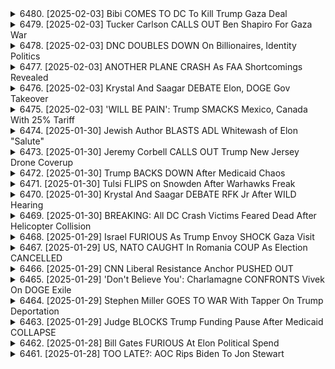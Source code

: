 <details>
<summary>6480. [2025-02-03] Bibi COMES TO DC To Kill Trump Gaza Deal</summary><br>

<a href="https://www.youtube.com/watch?v=NmS7XJDN7j8" target="_blank">
    <img src="https://img.youtube.com/vi/NmS7XJDN7j8/maxresdefault.jpg" 
        alt="[Youtube]" width="200">
</a>

# Bibi COMES TO DC To Kill Trump Gaza Deal

### 事件背景

1. **人質解放交換取引**  
   - 米國大統領トランプとイスラエル首相ネタニヤフとの間で行われている人質解放交換に関する交渉。  
   - 人質解放は、イスラエルの人質問題に関連し、停戦合意に向けた一環としての位置付け。

2. **背景情勢**  
   - 中東情勢が緊張している中、トランプ政権がイスラエルと共同で交渉を行っている。  
   - 交換取引成立の場合、イスラエルの人質解放と対価としての政治的譲歩が行われることが予想される。

### 主要爭議點

1. **交換取引の妥當性**  
   - 人命を救うこと vs 國家の安全保障や政治的利益。  
   - 交換取引がテロ組織にさらなる要求を正當化する可能性への懸念。

2. **イスラエル政府內での対立**  
   - ネタニヤフ首相と極右連合の支持 vs 野黨の反対。  
   - 取引成立により內閣崩壊や政治的不 stabilityが生じる可能性。

3. **トランプ政権の影響力**  
   - トランプ大統領がイスラエルに強い影響力を行使し、取引成立を強推するか。  
   - 米國政府內部での反対勢力や専門家の意見への配慮不足。

### 各方の立場と建議

1. **イスラエル政府**  
   - **支持派（ネタニヤフ首相、極右連合）**：取引成立により人質解放を実現し、イスラエルの國際的地位向上。しかし、政治的譲歩が要求される可能性に警戒。  
   - **反対派（野黨）**：取引成立が國家の安全保障や國內の平和を侵害する恐れあり。代替案の検討を提案。

2. **トランプ政権**  
   - **支持派（スタッフ、advisor）**：イスラエルの人質解放を支援し、中東での影響力を強化。しかし、政治的利益が優先され過ぎていないか疑問。  
   - **反対意見**：専門家や Politico 質問者：取引成立がイスラエル內閣崩壊につながる可能性を指摘。  

3. **中立的な専門家の見解**  
   - 交換取引の妥當性は疑問視されつつも、人命救助優先とするべき。  
   - 政治的譲歩に伴うリスクを最小限にするため、野黨と連攜した暫定措置を提案。

### 結論

1. **交換取引の可能性**  
   - トランプ大統領が交換取引に固執すれば、人質解放と停戦合意が可能となる見込み。  

2. **イスラエル政府の対応**  
   - ネタニヤフ首相が野黨の支援を得て、暫定的に合意を維持する必要がある。  

3. **國際社會の役割**  
   - 中立的な仲介者として交換取引の妥當性とリスク評価を行い、雙方に利益をもたらすための調整を提案。
</details>

<details>
<summary>6479. [2025-02-03] Tucker Carlson CALLS OUT Ben Shapiro For Gaza War</summary><br>

<a href="https://www.youtube.com/watch?v=R22ftPDHuFk" target="_blank">
    <img src="https://img.youtube.com/vi/R22ftPDHuFk/maxresdefault.jpg" 
        alt="[Youtube]" width="200">
</a>

# Tucker Carlson CALLS OUT Ben Shapiro For Gaza War

### 小節歸納與整理

#### 1. **政治立場與批評**
   - 該文章表達了對以色列和美國政府的強烈支持，特別是對特朗普和ネタニヤフ的支持。
   - 批評了一些反以、反美的人士或團體，如「親イスラエルロビー」、「イスラとスクープ」等媒體平臺。

#### 2. **媒體與輿論操作**
   - 指責某些媒體（如イスラとスクープ）散佈不實信息，攻擊以色列及其支持者。
   - 提及美國主流媒體對特朗普的敵視態度，並批評其報導缺乏客觀性。

#### 3. **外交政策與國際關係**
   - 贊賞特朗普解除制裁、支持以色列定居者的決定。
   - 批評一些國家和團體（如卡塔爾）對以色列的敵意，暗示其受外部力量幹預。

#### 4. **國內政治與反對聲音**
   - 指責美國國內的親伊斯拉エルロビー勢力對特朗普施加壓力，企圖削弱其政策。
   - 提及一些政治人物（如マイク・ドミノ、マーク・レビン）攻擊特朗普及其支持者。

#### 5. **_Call to Action_
   -號召觀眾點擊「讚賞」按鈕或留言，以擴大該節目影響力。
   - 提供訂閱電子郵件的方式，鼓勵聽眾追蹤更多內容。

### 總結句

1. 該文章展現了對以色列和特朗普政府的高度支持，並批評反對力量的操作手法。
2. 指責媒體 manipulation 和政治操縱，強調客觀報導的重要性。
3. 外交政策上讚賞特朗普的決定，但批評外部幹預和敵意行為。
4. 對美國國內政治的對立表達憂慮，並呼籲支持者行動起來。
</details>

<details>
<summary>6478. [2025-02-03] DNC DOUBLES DOWN On Billionaires, Identity Politics</summary><br>

<a href="https://www.youtube.com/watch?v=JbOZJzgSZdE" target="_blank">
    <img src="https://img.youtube.com/vi/JbOZJzgSZdE/maxresdefault.jpg" 
        alt="[Youtube]" width="200">
</a>

# DNC DOUBLES DOWN On Billionaires, Identity Politics

### 一、文章主題
本文主要探討美國民主黨當前的困境與挑戰，特別是圍繞選舉策略、內部管理以及對新媒體的理解與應對。

---

### 二、核心議題

#### 1. 選擇候選人的問題
- **背景**：文章批評民主黨在選擇候選人方面存在缺陷，未能有效遴選出具備足夠政治素養和能力的候選人。
- **影響**：這種情況導致民主黨在選舉中敗北，喪失了一些重要席次。

#### 2. 內部管理與運作
- **問題**：
  - 民主黨全國委員會（DNC）被批評為反應遲鈍，未能有效整合資源。
  - 經費分配不均，基層活動缺乏足夠支持。
- **具體案例**：提及民主黨全國委員會副議長的選舉程序存在爭議，顯示內部治理結構的不完善。

#### 3. 新媒體的運用
- **批評對象**：
  - 民主黨未能有效利用新媒體平臺與年輕一代溝通。
  - 副大統領候選人JV丹斯(JD Vance)被譽為精通新媒體，但其政治立場卻不符合民主黨的核心價值。
- **建議**：文中提到應該聘請像帕克·ショート（Parker Short）這樣的新媒體專家來改善信息傳達方式。

---

### 三、人物評價

#### 1. JD範斯(JD Vance)
- **正面評價**：
  - 精通新媒體，能有效利用社交平臺進行政治宣傳。
  - 行動力強，具備攻擊性，適合當前選戰需求。
- **缺點**：
  - 政治立場保守，不符合民主黨的基本價值觀。

#### 2. デビッド・ホッグ（David Hogg）
- **評價**：
  - 對槍枝安全問題有熱情，但缺乏具體政績。
  - 熟悉新媒體，能有效利用平臺進行溝通。
- **缺點**：未獲得多數支持，政治影響力有限。

#### 3. ファズ・シャキル（Faz Shakir）
- **評價**：
  - 提出批評民主黨應該聚焦於階級連帶而非身份政治，強調團結的重要性。
  - 被讚賞為有遠見的政治家。

---

### 四、建議與呼籲
1. **內部治理改革**：改善民主黨全國委員會的運作機制，提高透明度和效率。
2. **新媒體策略**：
   - 聘請專業的新媒體人才，如帕克·ショート，提升信息傳播能力。
   - 加強與年輕選民的溝通，避免脫節。
3. **候補人遴選**：建立更完善的遴選標準，確保候選人既具備政治素養，又能代表民主黨的核心價值。

---

### 五、結論
本文指出，民主黨當前面臨著多方面的挑戰，包括內部管理不善、新媒體運用不足以及候補人遴選失敗等問題。要扭轉局勢，需進行深層次的改革與調整，特別是在治理結構和選舉策略上作出改變，以更好地應對未來的政治競爭。
</details>

<details>
<summary>6477. [2025-02-03] ANOTHER PLANE CRASH As FAA Shortcomings Revealed</summary><br>

<a href="https://www.youtube.com/watch?v=lpgq6rSM6BU" target="_blank">
    <img src="https://img.youtube.com/vi/lpgq6rSM6BU/maxresdefault.jpg" 
        alt="[Youtube]" width="200">
</a>

# ANOTHER PLANE CRASH As FAA Shortcomings Revealed

### 事故概述  
- **事件時間**：2018年某日（具體日期未提及）。  
- **地點**：美國東海岸空港(DCA)附近。  
- **涉及飛行器**：一架FAA飛機和一架軍事ヘリコプター。  
- **事故類型**：接近衝突，險些發生撞機事件。  

### 事故背景  
- **時段**：事故發生在夜晚（午後9時），屬於DCA滑行道最繁忙的時段之一。  
- **天氣狀況**：夜間低能見度，可能影響飛行員視線。  

### 管制員責任與挑戰  
- **管制員負荷**：事故發生時，管制員需同時處理多架飛機和直升機的交通，顯示FAA人員不足問題。  
- **責任歸屬**：初步調查表明，管制員並非主動錯誤操作，而是環境和工作壓力導致失誤。  

### 技術與設備因素  
- **計器故障**：可能ヘリコプター儀表失靈，影響飛行員判斷。  
- **夜間視力**：飛行員night vision不足，增加事故風險。  

### 經驗教訓與改進方向  
- **人員配置**：建議增強FAA人力資源，尤其是在繁忙時段。  
- **設備升級**：更新飛行器儀表和夜間航行輔助系統。  
- **訓練強化**：提升飛行員在高壓力環境下的應對能力。  

### 相關歷史事故  
- **2018年DCA附近事件**：與本次事故類似，再次凸顯FAA人員不足問題。  
- **其他事件**：如Obama政權時期的Jade Helm事件，引發州兵動員討論。  

### 結論  
此次事故雖未造成實際撞機，但暴露了FAA在人員管理和技術設備上的不足。未來需通過增加人力、提升設備性能和強化訓練來降低風險，保障航空安全。
</details>

<details>
<summary>6476. [2025-02-03] Krystal And Saagar DEBATE Elon, DOGE Gov Takeover</summary><br>

<a href="https://www.youtube.com/watch?v=QMKgzuWIXmY" target="_blank">
    <img src="https://img.youtube.com/vi/QMKgzuWIXmY/maxresdefault.jpg" 
        alt="[Youtube]" width="200">
</a>

# Krystal And Saagar DEBATE Elon, DOGE Gov Takeover

### 小節1：文章主題與核心思想  
- 文章主要探討美國消費文化對產業政策和國家價值觀的影響。  
- 核心思想在於，美國消費者追求低價商品，導致產業中西部受損，而富裕階級受益。  

### 小節2：消費文化的影響  
- 美國消費者偏好廉價商品，尤以來自中國的商品為例。  
- 這種消費模式促使企業降低成本，甚至犧牲產品質量與工人權益。  
- 消費者行為驅動市場趨勢，使得低價成為核心競爭力。  

### 小節3：產業政策的困境  
- 関稅政策雖意在保護本土產業，但效果有限，消費者仍偏好廉價進口品。  
- 自動車製造商等行業面臨全球競爭壓力，難以通過提高價格來維持盈利能力。  
- 產業中西部受傷，導致經濟結構失衡，影響整體國家利益。  

### 小節4：社會契約與價值觀的轉變  
- 美國過去的社會契約強調平等與集體利益，現今則轉向個人消費至上。  
- 消費者視自己為購物者而非公民，重視低價而忽視社會責任。  
- 政府政策雖意在提升工資和社會保障，但卻犧牲了產業結構的穩定性。  

### 小節5：政府角色與消費者心理  
- 政府在關鍵領域如航空安全、公共健康等方面仍需發揮作用。  
- 消費者對低價的追求使政府政策難以實行，影響國家長遠利益。  
- 美國人的消費行為反映了其價值觀的轉變，過度重視個人選項而忽視集體責任。  

### 小節6：未來展望與挑戰  
- 美國需重新評估其產業策略，平衡消費者需求與國家利益。  
- 如何扭轉消費文化對產業的消解效應，將是政策制定者的重要課題。  
- 個人選擇雖重要，但集體行動與政府引導在塑造可持續未來中不可缺少。
</details>

<details>
<summary>6475. [2025-02-03] 'WILL BE PAIN': Trump SMACKS Mexico, Canada With 25% Tariff</summary><br>

<a href="https://www.youtube.com/watch?v=-9tokrZ9Txc" target="_blank">
    <img src="https://img.youtube.com/vi/-9tokrZ9Txc/maxresdefault.jpg" 
        alt="[Youtube]" width="200">
</a>

# 'WILL BE PAIN': Trump SMACKS Mexico, Canada With 25% Tariff

### 重點整理：美國經濟與政策分析

#### 1. 經濟影響分析
- **關稅政策**：
  - 關稅將導致進口商品價格上漲，從而可能抑制消費者購買力。
  - 可能引發替代效應，導致國內商品需求增加，但實際效果難以量化。
  
- **增稅影響**：
  - 被稱爲「世紀最大增稅」，對價值超過1萬億美元的商品加徵25%關稅，經濟學者對此表示擔憂。

#### 2. 貨幣市場動態
- **貨幣貶值**：
  - 墨西哥比索和加拿大美元近期走軟，導致美元購買力增強。
  
- **通貨膨脹風險**：
  - 高昂的進口成本可能推高國內物價，但直接影響可能需要時間顯現。

#### 3. 政治與政策爭議
- **行政權力問題**：
  - 行政部門試圖單方面暫停國會批准的支付計劃，引發廣泛爭議。
  
- **民主黨挑戰**：
  - 若民主黨實施相關經濟措施，可能導致民衆生活成本上升，面臨政治風險。

#### 4. 媒體與公衆反應
- **信息傳播**：
  - 獨立媒體的作用日益重要，通過平臺如Breaking Points提供深度分析，幫助公衆理解複雜經濟政策。
  
- **觀衆互動**：
  - 觀衆可通過點讚、評論等方式支持節目，擴大獨立媒體影響力。

#### 結論
當前美國經濟政策面臨重大調整，關稅和貨幣波動對民衆生活及市場產生深遠影響。政府與國會之間的權力博弈加劇，獨立媒體在信息傳播中扮演關鍵角色。公衆需關注經濟動態，理性應對政策變化。
</details>

<details>
<summary>6474. [2025-01-30] Jewish Author BLASTS ADL Whitewash of Elon "Salute"</summary><br>

<a href="https://www.youtube.com/watch?v=X8Cy92mzto8" target="_blank">
    <img src="https://img.youtube.com/vi/X8Cy92mzto8/maxresdefault.jpg" 
        alt="[Youtube]" width="200">
</a>

# Jewish Author BLASTS ADL Whitewash of Elon "Salute"

### 小節歸納與整理

#### 1. **伊斯蘭理工學院（Cairo University）的研究**
   - **研究對象**：AI在軍事和安全領域的應用。
   - **研究發現**：
     - AI工具被用於分析大量數據，包括社交媒體、通訊記錄等。
     - 基因排序和其他生物識別技術也被整合到這些系統中。

#### 2. **以色列及其AI應用**
   - **夥伴關係**：以色列政府是MicroSoft的最大客戶，並與OpenAI合作。
   - **影響力**：以色列在AI領域具有重要影響力，其技術㿠然也影響全球。

#### 3. **科技的倫理與道德挑戰**
   - **核心問題**：
     - AI技術被用於監控、軍事行動和人口管理。
     - 技術濫用可能引發更大的社會和政治問題。
   - **呼籲**：需建立全球性約束機制，防止科技濫用。

#### 4. **伊斯蘭教法與現代科技的對話**
   - **重要性**：
     - 需探討伊斯蘭教法如何應對新興技術挑戰。
     - 確保科技應用符合倫理標準和人道主義價值觀。

#### 5. **研究局限性**
   - **數據來源**：主要依賴公開文件，具體細節未知。
   - **進一步建議**：
     - 需要更多國家的數據支持。
     - 加強跨學科合作，全面評估AI對社會的影響。

#### 6. **行動呼籲**
   - **目標羣體**：政策制定者、科技公司和宗教團體。
   - **具體措施**：
     - 建立全球監管框架。
     - 推動倫理教育，提升科技使用的道德意識。
</details>

<details>
<summary>6473. [2025-01-30] Jeremy Corbell CALLS OUT Trump New Jersey Drone Coverup</summary><br>

<a href="https://www.youtube.com/watch?v=2JcPSZe4pO8" target="_blank">
    <img src="https://img.youtube.com/vi/2JcPSZe4pO8/maxresdefault.jpg" 
        alt="[Youtube]" width="200">
</a>

# Jeremy Corbell CALLS OUT Trump New Jersey Drone Coverup

### 調査の概要
- **ニュージャージー州でのドローン現象**:  
  大量のドローンがニュージャージー上空を飛行していたことが報告された。

- **FAAの承認**:  
  FAA（連邦航空局）は、これらのドローンの多くを研究やレクリエーションのために飛行許可していた。

- **軍事施設への影響**:  
  ドローンの飛行が軍事基地や重要施設に深刻な影響を與えた可能性が指摘されている。

### 関連する歴史的背景
- **過去の類似事件**:  
  1990年代後半、核兵器製造に関わる施設周辺で不明飛行物體（UFO）の目撃が多く報告され、空港の閉鎖にまでつながった。

- **政府の透明性**:  
  クリントン政権時にジョン・ポデスタがUAP（未確認飛行物體）に関する情報公開を試みたが、成功しなかった。

### 政府の対応と批判
- **ホワイトハウスの説明**:  
  ホワイトハウスはニュージャージー州でのドローン問題について「でたらめな」説明を行ったと指摘されている。

- **內部告発者と目撃者**:  
  政府の透明性に不満を抱く內部告発者や目撃者が情報を公開するため、獨自に行動している狀況が報告されている。

### ジャーナリズムの役割
- **真実追求**:  
  政府の公式な対応不足を受け、ジャーナリストがUFOやUAP問題に関する調査を進めることが重要視されている。

- **獨立メディアの支援**:  
  獨立メディアが情報公開を促進し、透明性を確保するための活動が求められている。

### 今後の展望
- **政策と立法**:  
  議會での法整備を通じて政府の透明性を高めることが期待されている。

- **市民の関與**:  
  市民が情報公開を求め、ジャーナリズムや獨立メディアを支援することで問題の解決に貢獻することが求められている。
</details>

<details>
<summary>6472. [2025-01-30] Trump BACKS DOWN After Medicaid Chaos</summary><br>

<a href="https://www.youtube.com/watch?v=maSPUAAwGso" target="_blank">
    <img src="https://img.youtube.com/vi/maSPUAAwGso/maxresdefault.jpg" 
        alt="[Youtube]" width="200">
</a>

# Trump BACKS DOWN After Medicaid Chaos

### 重點整理

#### 1. 立法與行政權力衝突
- 行政機構被指未遵循議會通過的法律，存在權力越界行爲。

#### 2. 最高法院潛在介入
- 相關爭議可能提交最高法院，涉及法律文本及程序合規性問題。
- 羅伯erts判事曾對類似案件作出不利判決，顯示其立場傾向於制約行政權。

#### 3. 司法組成影響
- 多位保守派法官（如戈薩奇、巴雷特）可能支持限制行政權力。
- 預期案件將引發意識形態分歧，判決結果或具爭議性。

#### 4. 政策執行與政府士氣
- 當前政策重點爲削減聯邦支出及 workforce 士氣，可能導致政府功能受損。
- 破壞性措施可能影響公共服務質量，引發廣泛不滿。

#### 5. 政治評價與批評
- 民主黨對當前行政行爲表示失望，認爲其破壞性強於建設性。
- 新政策被視爲簡單粗暴的削減，而非有效改革或創新。

#### 6. 媒體與公衆參與
- 觀衆可通過社交媒體支持節目傳播，促進獨立媒體發展。
- 提供每日郵件訂閱服務，便於追蹤最新動態。
</details>

<details>
<summary>6471. [2025-01-30] Tulsi FLIPS on Snowden After Warhawks Freak</summary><br>

<a href="https://www.youtube.com/watch?v=YmjVQIQC380" target="_blank">
    <img src="https://img.youtube.com/vi/YmjVQIQC380/maxresdefault.jpg" 
        alt="[Youtube]" width="200">
</a>

# Tulsi FLIPS on Snowden After Warhawks Freak

### 重點整理

#### 1. **タルシー・ガバートに対する懸念點**
- **スノーデン事件との関連性**:  
  ガバートが國家安全保障に関する懐疑的な立場をとっているとして、特にエドワード・スノーデン事件に関して批判されている。
- **機密漏洩の正當化**:  
  米國は大量の機密漏洩を正當化する國家情報長官を望んでいるのかとの疑問が投げられている。
- **ヒズボラとのつながり**:  
  最近、ガバートとヒズボラ（レバノンのイスラム主義組織）との関係についての噂が出ている。

#### 2. **委員會承認に関する狀況**
- **共和黨の反対**:  
  トム・コットン上院議員を含む共和黨のタカ派がガバートに対して懐疑的で、委員會での承認に難色を示している。
- **必要な支持**:  
  共和黨內から1人の伝統的なメンバーが転向すれば、委員會での承認が可能になる狀況にある。
- **上院全體での指名**:  
  委員會の推薦がなくても、上院多數黨院內総務が直接指名を検討する可能性がある。

#### 3. **ガバートの當選可能性**
- **低評価**:  
  分析家によるガバートの承認可能性は低いとされている。
- **トランプ派の影響力**:  
  トランプ支持者である共和黨が、ガバートを含む特定の人々を委員會に押し通す可能性がある。

#### 4. **今後の展開**
- **委員會投票**:  
  委員會での報告書提出前に、まず委員會の承認を得る必要がある。
- **上院全體での採決**:  
  委員會で否決されても、上院全體での採決が行われる可能性がある。
- **獨立メディアの役割**:  
  続報を楽しみにし、番組への支持を通じて獨立メディアの持続性を支援する必要がある。

### 結論
タルシー・ガバートに対する懸念と反対が続く中、委員會での承認は不透明だが、共和黨のトランプ派の影響力によって承認される可能性も存在する。今後の上院全體での採決に注目が必要である。
</details>

<details>
<summary>6470. [2025-01-30] Krystal And Saagar DEBATE RFK Jr After WILD Hearing</summary><br>

<a href="https://www.youtube.com/watch?v=bcjFMrKCDR8" target="_blank">
    <img src="https://img.youtube.com/vi/bcjFMrKCDR8/maxresdefault.jpg" 
        alt="[Youtube]" width="200">
</a>

# Krystal And Saagar DEBATE RFK Jr After WILD Hearing

### 重點整理

#### 1. 生物安全與實驗室泄漏問題
- **背景**: 
  - 描述了歷史上美國在生物武器研究中的行爲，例如冷戰期間在拉姆島進行的昆蟲傳播生物武器的研究。
  - 特別指出賴梅病（Lyme disease）可能來源於實驗室泄漏。
  
- **證據**:
  - 賴梅病在1970年代首次出現在康涅狄格州的老賴梅鎮，與拉姆島的生物武器研究時間重合。
  - 該疾病對當地居民造成嚴重健康問題。

- **建議措施**:
  - 減少或停止 NIH 的功能獲得研究預算。
  - 提高實驗室透明度和安全標準。
  - 關閉不符合安全規範的研究機構。

#### 2. 環境與公共健康問題
- **水質擔憂**:
  - 指出自來水中含有多種有害化學物質，包括避孕藥、激素等，可能對健康產生影響。
  
- **建議措施**:
  - 安裝逆滲透膜過濾器以改善水質。

#### 3. 社會與文化議題
- **性別認同問題**:
  - 提到有藥物被用於改變兒童的性別認同，引發社會爭議和擔憂。

#### 4. 媒體與信息傳播
- **社交媒體審查**:
  - 指出某些平臺可能刪除或壓制關於賴梅病等敏感話題的討論。
  
- **建議措施**:
  - 支持獨立媒體，通過訂閱等方式幫助其發展。

#### 5. 番外內容
- **節目推廣**:
  - 邀請觀衆在社交媒體上點讚、評論，並分享節目以擴大影響力。
  - 提供免費觀看渠道（breakingpoints.com）。

### 總結

本文涉及生物安全、公共衛生、社會議題及媒體傳播等多個領域。主要關注點在於實驗室泄漏對公共健康的影響，以及如何通過減少不當研究和提高透明度來改善現狀。同時，也強調了水質問題和社會文化中的敏感話題，呼籲公衆支持獨立媒體以獲取更多元的信息來源。
</details>

<details>
<summary>6469. [2025-01-30] BREAKING: All DC Crash Victims Feared Dead After Helicopter Collision</summary><br>

<a href="https://www.youtube.com/watch?v=sm4UHJzyYgQ" target="_blank">
    <img src="https://img.youtube.com/vi/sm4UHJzyYgQ/maxresdefault.jpg" 
        alt="[Youtube]" width="200">
</a>

# BREAKING: All DC Crash Victims Feared Dead After Helicopter Collision

### 小結

#### 航空安全問題的嚴重性  
- 美國航空業面臨重大安全性挑戰，尤其是在ボーイング737 MAX飛機事件後，軟體缺陷導致多起致命事故。
- 事故調查顯示，責任鏈中存在系統性失敗，涉及設計、生產和管理層面。

#### 職員在宅工作政策的影響  
- 部分聯邦職員被允許在家工作，但此政策並不適用於所有部門，尤其是關鍵崗位如航空管制。
- 航空管制等核心職責需專業技能和即時反應，不適合遠程工作模式。

#### 人為錯誤與體系性問題  
- 即便航空業是最受規管的行業之一，仍不免發生多重錯誤導致災難。
- 系統性失敗往往源於管理疏漏、資源不足或培訓缺失，而非孤立の人為錯誤。

#### 責任追究與改正措施  
- 對於ボーイング事件，未有任何人因重大過錯受到法律懲罰，引發公眾不滿。
- 呼籲成立獨立調查委員會，確保責任者被究責，並推動產業改進。

#### 公民呼聲與媒體角色  
- 觀眾對航空安全的高度關注促使メディア要求更透明的調查結果和實質性改革。
- 獨立メディア的作用在於彌補主流媒體不足，為公眾提供多元信息來源。

#### 支持獨立媒體  
- 鼓勵訂閱BreakingPoints等平臺，以支持獨立メディア的持續報導。
- 透過訂閱或分享內容，擴大節目影響力，促進更多人關注航空安全問題。
</details>

<details>
<summary>6468. [2025-01-29] Israel FURIOUS As Trump Envoy SHOCK Gaza Visit</summary><br>

<a href="https://www.youtube.com/watch?v=cuDIsSbn9QE" target="_blank">
    <img src="https://img.youtube.com/vi/cuDIsSbn9QE/maxresdefault.jpg" 
        alt="[Youtube]" width="200">
</a>

# Israel FURIOUS As Trump Envoy SHOCK Gaza Visit

### 統整後之內容

#### 1. 地政學與國際幹預
- **美國與以色列的影響**  
  - 米國和以色列可能支援特定派系，提供武器以削弱 Syrian 政府，並企圖奪取領土。
- **外部力量的介入**  
  - UAE 等國家可能介入，類似其在利比亞和蘇丹的做法，增加地政學複雜性。

#### 2. 歷史與當前局勢
- **舊政權殘餘**  
  - 原政府官員及軍事人員因缺乏選擇，可能轉向犯罪或叛亂。
- **新興力量的脆弱性**  
  - 如 HTS（Hayat Tahrir al-Sham）等團體年輕化，缺乏治理經驗，難以有效統治。

#### 3. 經濟與人道狀況
- **經濟蕭條與制裁影響**  
  - 檸幣流通、經濟衰退導致民不聊生，人民渴望重建正常生活。
- **國際制裁的挑戰**  
  - 制裁解除成為和平重建的重要條件。

#### 4. 地方治理與秩序重建
- **地方當局的脆弱性**  
  - 班機數萬人的軍力難以有效控管全國，顯示治理結構的脆弱。
- **治安與法治的缺失**  
  - 麻薬、黑幫及武器氾濫，暴力成為常態。

#### 5. 政治與社會動向
- **民衆的和平願景**  
  - 大多數 Syrians 不再渴望戰爭，期盼經濟復甦與生活穩定。
- **政治重建的困難性**  
  - 需要時間讓 Syria 復原為真正的國家，擺脫派系紛爭。

#### 6. 文化與媒體影響
- ** documentaries 的啟發**  
  - 如《Breaking Points》等影片展示 Syran 激進分子與白人激進主義者的合作，揭示國際恐怖主義的複雜性。
- **メディアの役割**  
  - 媒體報導幫助公眾理解敘利亞局勢，促進國際關注。

#### 結論
Syria 的重建之路充滿挑戰，需國際社會合作以解除制裁、恢復經濟，並協助地方治理結構的建立。只有通過多方努力，才能實現 Syran 的和平與穩定。
</details>

<details>
<summary>6467. [2025-01-29] US, NATO CAUGHT In Romania COUP As Election CANCELLED</summary><br>

<a href="https://www.youtube.com/watch?v=5DbmgndlEto" target="_blank">
    <img src="https://img.youtube.com/vi/5DbmgndlEto/maxresdefault.jpg" 
        alt="[Youtube]" width="200">
</a>

# US, NATO CAUGHT In Romania COUP As Election CANCELLED

### 影響力分析

1. **選挙キャンセルの背景**
   - 社交メディア（TikTok）を介したキャンペーンが選挙結果に影響を與え、選挙が無効と判定された。
   - 技術官僚がソーシャルメディアのメッセージをコントロールできなかったことを理由に、選挙キャンセルが行われた。

2. **外國勢力の介入疑惑**
   - ルーマニアの選挙において、外國勢力（特にロシア）によるプロパガンダ資金提供やキャンペーン活動が疑われた。
   - 2016年のアメリカ大統領選挙での類似ケースを參照し、ロシアが同様の戦略を用いた可能性が指摘されている。

3. **技術官僚の責任と権限**
   - 技術官僚がソーシャルメディアを通じてキャンペーンを管理できないとして選挙キャンセルに踏み切った。
   - これにより、技術官僚が政治プロセスに過度な影響力を行使しているのではないかとの批判が出ている。

### 政治的帰結

1. **ポピュリズムへの影響**
   - 選挙の無効化は、ルーマニアの政治情勢をさらに混亂させる可能性がある。
   - 今後の選挙において、ポピュリスト左派と右派が技術官僚に対抗するためのportunに利用されるかもしれない。

2. **主権と外國幹渉の問題**
   - 選挙結果に対する外國勢力の介入は主権國家としての尊厳と法を侵害する可能性がある。
   - しかし、選挙無効化が本當に技術官僚の過剰な権限行使によるものなのか、さらなる調査と透明性が求められている。

### 今後の展望

1. **政策提言**
   - 選挙資金における外國勢力からの寄付を規制するためのルール制定。
   - 社交メディア広告の出稿者に関する透明性を強化する政策立案。

2. **民主主義の脆さ**
   - 技術とソーシャルメディアが民主主義プロセスに與える影響は深刻で、今後の選挙管理において重要な課題となる。
   - 中央集権的な管理ではなく、多様な聲音を反映する仕組みが必要である。

### 結論

今回のルーマニア選挙のキャンセルは、民主主義の脆弱性と技術官僚の影響力に関する重要な示唆を與える出來事であった。今後は、透明性維持と外國幹渉防止に焦點を當てた政策が求められる一方、ソーシャルメディアの役割に対する批判的な視點も不可欠であろう。
</details>

<details>
<summary>6466. [2025-01-29] CNN Liberal Resistance Anchor PUSHED OUT</summary><br>

<a href="https://www.youtube.com/watch?v=G_t52lzuOcE" target="_blank">
    <img src="https://img.youtube.com/vi/G_t52lzuOcE/maxresdefault.jpg" 
        alt="[Youtube]" width="200">
</a>

# CNN Liberal Resistance Anchor PUSHED OUT

### **文章重點整理**

#### **1. 民主黨與共和黨的政治困境**
- **二大政黨定局**: 美國政治現狀中，民主黨和共和黨的權力結構已經根深蒂固，難以打破。
- **企業媒體的影響**: 民主黨依賴於企業媒體，這些媒體在企業利益受到威脅時可能棄之而去。

#### **2. 選舉與政治力量的鬥爭**
- **共和黨的歷史教訓**: 如2012年共和黨全國委員會未能有效制衡瑞克·桑託勒姆（Rick Santorum），導致保守派內部混亂。
- **民主黨的失敗策略**: 2020年民主黨本有機會通過伯尼·桑德斯（Bernie Sanders）等候選人實行破壞性改革，但被全國委員會阻止。

#### **3. 政治結構的穩定性與脆弱性**
- **政治結構的僵化**: 現有二大政黨制度下，民主與共和兩黨均缺乏動機去進行根本性的制度改革。
- **外部幹預的風險**: 如大型企業和科技巨擘（如傑夫·貝佐斯）可能對政黨施加過大的影響力。

#### **4. 媒體角色的反思**
- **媒體與政黨的bindung**: 民主黨依附於企業媒體，導致政策方向容易受商業利益左右。
- **信息過濾的危害**: 媒體的選擇性報導可能削弱政治透明度，進一步固化現有政治結構。

#### **5. 未來的政治挑戰**
- **政黨改革的必要性**: 民主黨需面對內部支持率低（如卡姆拉·哈裏斯79%的支持率），考慮更大範圍的政策調整。
- **打破政治僵局的可能性**: 如2016年唐納德·特朗普成功挑戰共和黨傳統，未來或有類似機會來顛覆現存政黨格局。

#### **6. 結論與行動呼籲**
- **提升政治覺醒**: 觀眾需了解民主黨的改革需求及其局限性。
- **支持獨立媒體**: 通過訂閱Breaking Points等平臺，接觸更多深度分析內容。

### **總結**
文章強調了美國政治結構的穩定性與脆弱性，特別是二大政黨制度下民主黨和共和黨的困境。同時，指出企業媒體在塑造政治生態中的關鍵作用，並呼籲公眾提升政治覺醒，支持更多深度分析內容以打破信息過濾的壁壘。
</details>

<details>
<summary>6465. [2025-01-29] 'Don't Believe You': Charlamagne CONFRONTS Vivek On DOGE Exile</summary><br>

<a href="https://www.youtube.com/watch?v=3JH9hoxkY0w" target="_blank">
    <img src="https://img.youtube.com/vi/3JH9hoxkY0w/maxresdefault.jpg" 
        alt="[Youtube]" width="200">
</a>

# 'Don't Believe You': Charlamagne CONFRONTS Vivek On DOGE Exile

### 文章要點整理

#### 1. **政治動態與選舉展望**
   - **拉馬斯瓦米（Ramaswami）的參選**：
     - 預計在2月中旬宣布參選州長。
     - 可能加入司法長官Dave Yost和財務長官Robert Sprague，角逐預備選擧。
     - 面臨嚴峻挑戰，突破預備選拉選的可能性不高。

   - **全國性政治的影響**：
     - 全國性騷音減弱，地區性選舉成為焦點。
     - 可能面對更多具體質詢，影響力更集中於地方事務。

#### 2. **司法與法律爭議**
   - **行政權限的爭論**：
     - 拉斯（Rasmussen）試圖繞過議會，直接委託資金給行政府。
     - 議會已通過相關法律，拉斯的行動被批評為削弱代表民主。

   - **Uber運輸費用的比喻**：
     - 類比於將資金委託行政府，而非直接指示使用方式。
     - 案件可能上訴至最高法院，引發進一步辯論。

#### 3. **藥物詐騙與股價操作**
   - **過去醜聞的影響**：
     - 曾銷售未通過FDA測試的アルツハイマー病藥物。
     - 利用虛假宣傳抬高股價，最終導致投資者損失。

   - **法律後果**：
     - 因此涉及詐欺指控，目前正在服刑中。
     - 過去事件可能成為選舉期間的敏感話題。

#### 4. **媒體與政治評論**
   - **Breakfast Club的討論**：
     - 拉馬斯瓦米的參選在地方媒體獲得關注。
     - 已聘請JD Vance的政治顧問加入團隊，提升競選能力。

   - **節目呼籲**：
     - 鼓勵觀眾點贊並訂閱Breaking Points頻道。
     - 提供Premium會員服務，以獲取完整節目內容。

### 總結
文章主要探討了拉馬斯瓦米參選州長的可能性及其面臨的政治挑戰，分析了與司法權限、藥物詐騙等相關的法律爭議，並強調媒體在政治評論中的角色。
</details>

<details>
<summary>6464. [2025-01-29] Stephen Miller GOES TO WAR With Tapper On Trump Deportation</summary><br>

<a href="https://www.youtube.com/watch?v=JFibRH2wcHc" target="_blank">
    <img src="https://img.youtube.com/vi/JFibRH2wcHc/maxresdefault.jpg" 
        alt="[Youtube]" width="200">
</a>

# Stephen Miller GOES TO WAR With Tapper On Trump Deportation

### 引言 (Introduction)

- **背景信息**：移民政策是國家治理的重要組成部分，直接影響到經濟、社會和安全等多個方面。合理的移民政策能夠促進經濟發展，滿足勞動力需求，同時保障國家的安全與社會秩序。

- **管理移民政策的重要性**：有效的移民政策能幫助國家控制非法 Immigration，防止犯罪和恐怖主義，並通過合法渠道吸引高技術人才，提升國家競爭力。此外，良好的移民政策還能保障移民權益，促進文化多樣性和社會和諧。

- **本文的目的**：本文旨在分析現行移民制度存在的問題，探討改進方案，並評估Trump行政命令的影響。同時，將討論automation在移民 enforcement 中的作用，強調尊重勞工權益的重要性，並論述家庭分離對兒童的影響，從而為政策制定者和公眾提供參考。

### 主要內容 (Main Content)

#### 1. 分析現行的移民制度存在的問題

- **法律執行不力**：現行制度存在執法漏洞，導致大量非法移民滯留美國，增加了crime rate和社會成本。
  
- **庇護系統濫用**：部份移民通過虛假聲稱受迫害來逃避 deportation，擠佔真正需要保護的難民資源。

- **邊境管理失序**：過去幾年的無序入境現象導致邊境壓力巨大，並引發了人道主義危機，包括兒童與家人分離。

#### 2. 探討如何改善Immigration System

- **強化邊境安全**：通過建設物理屏障、增派人員和使用先進技術來有效阻止非法入境。

- **改革庇護制度**：對庇護申請實施更嚴格的審查，防止濫用，並為真正需要保護的人提供支持。

- **建立透明的 deportation 途徑**：制定清晰的法律規則，確保移民權益受到尊重，避免家庭分離。

#### 3. 討論Trump行政命令的影響

- **邊境牆計劃**：特朗普政府提出修建邊境牆，旨在阻止非法移民入境，但該計劃在成本和效果上受到廣泛爭議。

- **兒童分離政策**：為威懾非法移民，政府曾實行將兒童與父母分離的政策，這引發了國際譴責和人道主義關切。

#### 4. 引入 automation 在 immigration enforcement 中的作用

- **提升效率**：通過使用自動化系統來處理庇護申請、追蹤非法移民並執行 deportation，能夠顯著提高工作效率。

- **數據分析**：利用大數據和人工智能技術，可以更精準地識別和阻止非法入境者，同時減少人為錯誤。

#### 5. 論述尊重勞工權益的重要性

- **公平薪酬**：保障移民勞工的合法薪酬，防止被剝削，能夠促進社會公平與經濟穩定。

- **勞動保護**：確保移民勞工享有與本地勞工相同的勞動條件和法律保護，避免強迫勞働和過度壓榨。

#### 6. 議論家庭分離對兒童的影響

- **心理創傷**：與父母分離會導致兒童產生長期的心理問題，包括焦慮、抑鬱和信任危機。

- **社會融入困難**：失去父母照顧的兒童往往在教育和社交方面遇到更多困難，影響其未來發展。

### 結論 (Conclusion)

- **小結主要觀點**：本文分析了現行移民制度存在的問題，探討了改進方向，並評估了特朗普行政命令的影響。 automation 的引入可以在提高效率的同時降低成本，但仍需注意可能對家庭團聚和勞工權益造成的影響。

- **重申改善移民制度的必要性**：為了解決邊境安全、庇護濫用和兒童保護等問題，美國需要一套更加合理和人性化的移民政策。這包括強化法律執行、改革庇護制度、尊重勞工權益並避免家庭分離。

- **提出進一步研究的方向**：未來的研究應該更深入地探討 automation 在移民 enforcement 中的潛在影響，以及如何平衡安全需求與人權保障。此外，還需評估不同政策對邊境社區和移民家庭的長期影響。
</details>

<details>
<summary>6463. [2025-01-29] Judge BLOCKS Trump Funding Pause After Medicaid COLLAPSE</summary><br>

<a href="https://www.youtube.com/watch?v=MCFKcFgcqSU" target="_blank">
    <img src="https://img.youtube.com/vi/MCFKcFgcqSU/maxresdefault.jpg" 
        alt="[Youtube]" width="200">
</a>

# Judge BLOCKS Trump Funding Pause After Medicaid COLLAPSE

### 小節歸納

#### 1. **最高裁判所の権限とトランプ政権の行動**
   - トランプ大統領は、議會が指示したお金で自分のやりたいことをするのは完全に合法であるとしている。
   - 最高裁判所の保守派メンバー（クラレンス・トーマ斯等）との接觸を通じて、特定の理論に基づいた権限を獲得する可能性が示唆された。
   - トランプ陣営が連邦判事の命令に逆らう可能性が指摘され、これは南北戦爭以來の重大な出來事であるとして警告されている。

#### 2. **バイデン政権の政策に対する批判**
   - バイデン政権が學生ローン返済を再編成したことが違法だと述べられ、最高裁判所がこの點で判斷する可能性が強調された。
   - トランプ陣営は、バイデン政権の行動を「作り話」として否定し、支持者にメディア不信を訴えている。

#### 3. **メディアと情報操作**
   - 主流メディアが噓をついているとトランプ陣営が主張し、支持者に対しメディア不信を強調している。
   - 過去の出來事（例如：學生ローン返済）において、トランプ陣営は常に「噓」として批判してきた。

#### 4. **歴史的 precedentsと現在の狀況**
   - 最高裁判所の命令に逆らうことは、南北戦爭時のリンカーン政権以來初めてのこととして強調されている。
   - 現在の混亂は、トランプ陣営が特定の理論に基づき権限を拡張しようとしている可能性がある。

#### 5. **番組の終しと視聴者への呼びかけ**
   - 番組は、現在の政治的混亂について幅広く議論した。
   - 視聴者は、動畫に「いいね」を押すと共にチャンネル購読を勧められている。
   - プレミアム會員になると、完全版番組が毎朝屆けられると告知されている。
</details>

<details>
<summary>6462. [2025-01-28] Bill Gates FURIOUS At Elon Political Spend</summary><br>

<a href="https://www.youtube.com/watch?v=QTFapV11vjg" target="_blank">
    <img src="https://img.youtube.com/vi/QTFapV11vjg/maxresdefault.jpg" 
        alt="[Youtube]" width="200">
</a>

# Bill Gates FURIOUS At Elon Political Spend

### 1. 主要爭論點：民主黨應該如何對待其富翁捐款者？

- 民主黨在籌款方面依賴億萬富翁的捐助，這引發了對其真實代表性和公平性的質疑。
- 需要在吸引資金和避免利益衝突之間尋找平衡，以確保政黨的立場不受捐贈者的過度影響。

### 2. 省錢和支出：如何平衡財政收支？

- 民主黨需要制定透明且公正的籌款政策，限制大型捐助者對黨內決策的影響。
- 推動政治資金來源多元化，增加小額捐款和選民參與的比重。

### 3. 政治影響力：巨擘企業和億萬富翁在政治中的角色

- 巨擘企業和億萬富翁通過捐贈和遊說活動對政黨政策有著深遠影響。
- 需要制訂相關法規，限制お金持ち對政治的過度幹預。

### 4. 民主黨的未來：該حزب應該如何改革以避免淪為「富豪階級」的政治工具？

- 加強內部監督機制，確保捐款來源透明。
- 推動政策改革，減少金錢在政治中的作用。
- 增加普通選民的參與感，讓政黨更貼近民間需求。

### 5. 反思與建言：對目前民主黨的支持者提出建議

- 支持者應該更加關注政黨的資金來源和政策方向。
- 積極推動政治改革，限制お金持ち的政治影響力。
- 鼓勵更多普通人參與政治活動，平衡金錢在政治中的作用。
</details>

<details>
<summary>6461. [2025-01-28] TOO LATE?: AOC Rips Biden To Jon Stewart</summary><br>

<a href="https://www.youtube.com/watch?v=02f6pzpYERs" target="_blank">
    <img src="https://img.youtube.com/vi/02f6pzpYERs/maxresdefault.jpg" 
        alt="[Youtube]" width="200">
</a>

# TOO LATE?: AOC Rips Biden To Jon Stewart

### 重點整理

#### 1. **當前政治環境與媒體信任問題**
- **民主黨與主流媒體的關係**：主流媒體（如《華盛頓郵報》、《紐約時報》、MSNBC）曾被視爲可靠的信息來源，但現在其公信力受到嚴重質疑。
- **草根運動的影響**：許多民主黨支持者對傳統建制派失去信心，轉而支持更具變革性的候選人。

#### 2. **共和黨與特朗普的支持**
- **特朗普的優先事項**：支持者如約翰·費納曼和賴利等人物繼續擁護特朗普的政策方向。
- **共和黨的策略調整**：部分民主黨人可能轉向共和黨，尤其是當民主黨未能滿足其基礎選民的需求時。

#### 3. **經濟與權力結構問題**
- **寡頭政治的批評**：文章指出，當前美國社會存在寡頭政治現象，政府和大企業之間關係密切。
- **財富分配不均**：許多民主黨人試圖通過政策從富裕階層重新分配資源，但這一目標在現實中面臨挑戰。

#### 4. **未來的政治走向**
- **民主黨內部的分歧**：傳統建制派與草根運動之間的矛盾日益加劇，可能導致黨內分裂。
- **選舉的影響**：下一屆民主黨初選可能會出現更具變革性的候選人，反映出普通選民對現狀的不滿。

#### 5. **媒體與獨立聲音的重要性**
- **獨立媒體的作用**：文章強調了支持獨立媒體的重要性，認爲它們在提供多元信息方面起關鍵作用。
- **觀衆互動的呼籲**：鼓勵觀衆通過「點讚」和評論來擴大節目影響力，進一步推動獨立媒體的發展。

### 結論
當前美國政治環境複雜，主要體現在黨派分歧加劇、主流媒體公信力下降以及經濟與權力結構問題。未來，民主黨需要重新審視其政策方向，以應對草根運動的挑戰，並在選舉中爭取更多支持。同時，獨立媒體的作用愈發重要，觀衆的支持將有助於傳播更多元的聲音。
</details>

